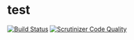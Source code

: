 test
===========

[![Build Status](https://travis-ci.org/erikas-m/test.svg)](https://travis-ci.org/erikas-m/test) [![Scrutinizer Code Quality](https://scrutinizer-ci.com/g/erikas-m/ml_test_Erikas/badges/quality-score.png?b=master)](https://scrutinizer-ci.com/g/erikas-m/ml_test_Erikas/?branch=master)